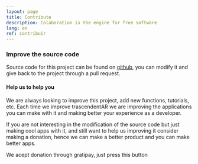 ```yaml
---
layout: page
title: Contribute
description: Colaboration is the engine for free software
lang: en
ref: contribuir
---
```

### Improve the source code

Source code for this project can be found on [github](https://github.com/GLUD/trascendentAR), you can modify it and give back to the project through a pull request.

#### Help us to help you
We are always looking to improve this project, add new functions, tutorials, etc. Each time we improve trascendentAR we are improving the applications you can make with it and making better your experience as a developer.

If you are not interesting in the modification of the source code but just making cool apps with it, and still want to help us improving it consider making a donation, hence we can make a better product and you can make better apps.

We acept donation through gratipay, just press this button
<center><script data-gratipay-username="Juankz" src="//grtp.co/v1.js"></script></center>
